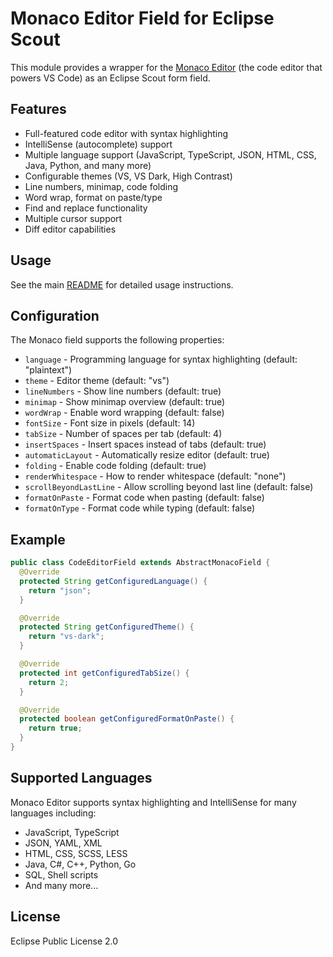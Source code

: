 # Monaco Editor Field for Eclipse Scout

This module provides a wrapper for the [Monaco Editor](https://microsoft.github.io/monaco-editor/) (the code editor that powers VS Code) as an Eclipse Scout form field.

## Features

- Full-featured code editor with syntax highlighting
- IntelliSense (autocomplete) support
- Multiple language support (JavaScript, TypeScript, JSON, HTML, CSS, Java, Python, and many more)
- Configurable themes (VS, VS Dark, High Contrast)
- Line numbers, minimap, code folding
- Word wrap, format on paste/type
- Find and replace functionality
- Multiple cursor support
- Diff editor capabilities

## Usage

See the main [README](../README.adoc) for detailed usage instructions.

## Configuration

The Monaco field supports the following properties:

- `language` - Programming language for syntax highlighting (default: "plaintext")
- `theme` - Editor theme (default: "vs")
- `lineNumbers` - Show line numbers (default: true)
- `minimap` - Show minimap overview (default: true)
- `wordWrap` - Enable word wrapping (default: false)
- `fontSize` - Font size in pixels (default: 14)
- `tabSize` - Number of spaces per tab (default: 4)
- `insertSpaces` - Insert spaces instead of tabs (default: true)
- `automaticLayout` - Automatically resize editor (default: true)
- `folding` - Enable code folding (default: true)
- `renderWhitespace` - How to render whitespace (default: "none")
- `scrollBeyondLastLine` - Allow scrolling beyond last line (default: false)
- `formatOnPaste` - Format code when pasting (default: false)
- `formatOnType` - Format code while typing (default: false)

## Example

```java
public class CodeEditorField extends AbstractMonacoField {
  @Override
  protected String getConfiguredLanguage() {
    return "json";
  }

  @Override
  protected String getConfiguredTheme() {
    return "vs-dark";
  }

  @Override
  protected int getConfiguredTabSize() {
    return 2;
  }

  @Override
  protected boolean getConfiguredFormatOnPaste() {
    return true;
  }
}
```

## Supported Languages

Monaco Editor supports syntax highlighting and IntelliSense for many languages including:

- JavaScript, TypeScript
- JSON, YAML, XML
- HTML, CSS, SCSS, LESS
- Java, C#, C++, Python, Go
- SQL, Shell scripts
- And many more...

## License

Eclipse Public License 2.0
